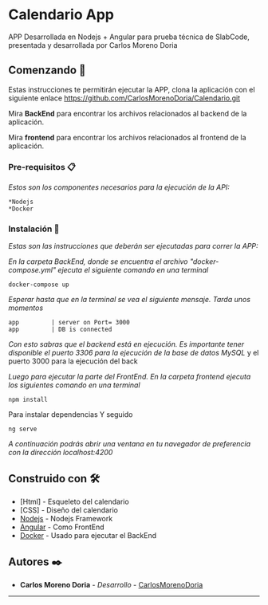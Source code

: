 # Calendario App

APP Desarrollada en Nodejs + Angular para prueba técnica de SlabCode, presentada y desarrollada por Carlos Moreno Doria

## Comenzando 🚀

Estas instrucciones te permitirán ejecutar la APP, clona la aplicación con el siguiente enlace https://github.com/CarlosMorenoDoria/Calendario.git

Mira **BackEnd** para encontrar los archivos relacionados al backend de la aplicación.

Mira **frontend** para encontrar los archivos relacionados al frontend de la aplicación.

### Pre-requisitos 📋

_Estos son los componentes necesarios para la ejecución de la API:_

```
*Nodejs
*Docker
```

### Instalación 🔧

_Estas son las instrucciones que deberán ser ejecutadas para correr  la APP:_

_En la carpeta BackEnd, donde se encuentra el archivo "docker-compose.yml" ejecuta el siguiente comando en una terminal_

```
docker-compose up 
```

_Esperar hasta que en la terminal se vea el siguiente mensaje. Tarda unos momentos_

```
app         | server on Port= 3000
app         | DB is connected
```
_Con esto sabras que el backend está en ejecución. Es importante tener disponible el puerto 3306 para la ejecución de la base de datos MySQL_ y el puerto 3000 para la ejecución del back

_Luego para ejecutar la parte del FrontEnd. En la carpeta frontend ejecuta los siguientes comando en una terminal_

```
npm install
```

Para instalar dependencias Y seguido

```
ng serve
```
_A continuación podrás abrir una ventana en tu navegador de preferencia con la dirección localhost:4200_




## Construido con 🛠️

* [Html] - Esqueleto del calendario
* [CSS] - Diseño del calendario 
* [Nodejs](https://nodejs.org/es/) - Nodejs Framework
* [Angular](https://angular.io/) - Como FrontEnd
* [Docker](https://docs.docker.com/) - Usado para ejecutar el BackEnd

## Autores ✒️


* **Carlos Moreno Doria** - *Desarrollo* - [CarlosMorenoDoria](https://github.com/CarlosMorenoDoria)

---
